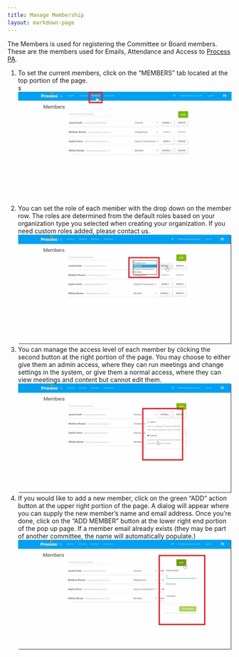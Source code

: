 ```yaml
---
title: Manage Membership
layout: markdown-page
---
```

The Members is used for registering the Committee or Board members. These are the members used for Emails, Attendance and Access to <a href="http://processpa.com/" target="_blank">Process PA</a>. 

  1. To set the current members, click on the “MEMBERS” tab located at the top portion of the page.  
  s  <img class="img-fluid" src="/content/pages/help/clip_image002-5.jpg" />
  2. You can set the role of each member with the drop down on the member row. The roles are determined from the default roles based on your organization type you selected when creating your organization. If you need custom roles added, please contact us.  
    <img class="img-fluid" src="/content/pages/help/clip_image004_thumb-5.jpg" />
  3. You can manage the access level of each member by clicking the second button at the right portion of the page. You may choose to either give them an admin access, where they can run meetings and change settings in the system, or give them a normal access, where they can view meetings and content but cannot edit them.  
    <img class="img-fluid" src="/content/pages/help/clip_image006_thumb-4.jpg" />
  4. If you would like to add a new member, click on the green “ADD” action button at the upper right portion of the page. A dialog will appear where you can supply the new member’s name and email address. Once you’re done, click on the “ADD MEMBER” button at the lower right end portion of the pop up page. If a member email already exists (they may be part of another committee, the name will automatically populate.)  
    <img class="img-fluid" src="/content/pages/help/clip_image008_thumb-2.jpg" />
